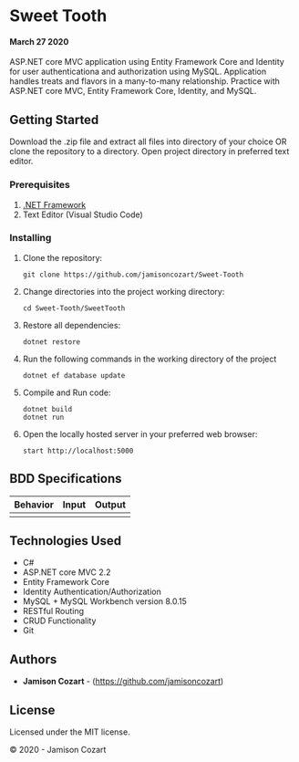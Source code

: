 # Sweet Tooth
#### March 27 2020

ASP.NET core MVC application using Entity Framework Core and Identity for user authenticationa and authorization using MySQL. Application handles treats and flavors in a many-to-many relationship. Practice with ASP.NET core MVC, Entity Framework Core, Identity, and MySQL.

## Getting Started

Download the .zip file and extract all files into directory of your choice OR clone the repository to a directory. Open project directory in preferred text editor.

### Prerequisites

1. [.NET Framework](https://dotnet.microsoft.com/download/thank-you/dotnet-sdk-2.2.106-macos-x64-installer) 
2. Text Editor (Visual Studio Code)

### Installing

1. Clone the repository:
    ```
    git clone https://github.com/jamisoncozart/Sweet-Tooth
    ```
2. Change directories into the project working directory:
    ```
    cd Sweet-Tooth/SweetTooth
    ```
3. Restore all dependencies:
    ```
    dotnet restore
    ```
4. Run the following commands in the working directory of the project
    ```
    dotnet ef database update
    ```
5. Compile and Run code:
    ```
    dotnet build
    dotnet run
    ```
6. Open the locally hosted server in your preferred web browser:
    ```
    start http://localhost:5000
    ```

## BDD Specifications

|Behavior|Input|Output|
|:-:|:-:|:-:|
||||


## Technologies Used

* C#
* ASP.NET core MVC 2.2
* Entity Framework Core
* Identity Authentication/Authorization
* MySQL + MySQL Workbench version 8.0.15
* RESTful Routing
* CRUD Functionality
* Git

## Authors

* **Jamison Cozart** - (https://github.com/jamisoncozart)

## License

Licensed under the MIT license.

&copy; 2020 - Jamison Cozart